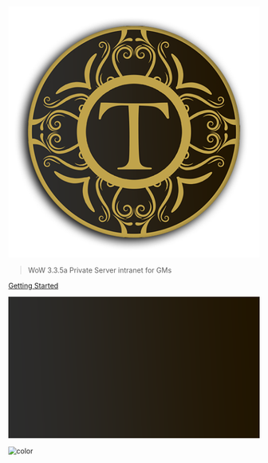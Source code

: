 ![logo](_media/fw.png)

> WoW 3.3.5a Private Server intranet for GMs

[Getting Started](#frostweave-support)

![](_media/bg.png)

![color](#76599f)